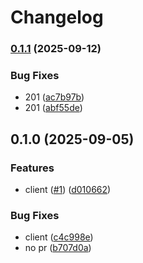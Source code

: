 # Changelog

### [0.1.1](https://www.github.com/brokeyourbike/quidax-api-client-go/compare/v0.1.0...v0.1.1) (2025-09-12)


### Bug Fixes

* 201 ([ac7b97b](https://www.github.com/brokeyourbike/quidax-api-client-go/commit/ac7b97b7b77af499e879e988472879951368d4e7))
* 201 ([abf55de](https://www.github.com/brokeyourbike/quidax-api-client-go/commit/abf55de9a74cd289844b142e5d9dc3b8fddf714e))

## 0.1.0 (2025-09-05)


### Features

* client ([#1](https://www.github.com/brokeyourbike/quidax-api-client-go/issues/1)) ([d010662](https://www.github.com/brokeyourbike/quidax-api-client-go/commit/d0106624ca3d533cd4d857bd2118faf669547af3))


### Bug Fixes

* client ([c4c998e](https://www.github.com/brokeyourbike/quidax-api-client-go/commit/c4c998eea57f51dedac0bb05367377d7a8b42b1e))
* no pr ([b707d0a](https://www.github.com/brokeyourbike/quidax-api-client-go/commit/b707d0aad85eb944e0299603315bb6d57a7fcb1f))
